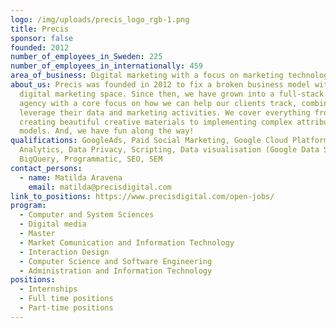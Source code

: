 ```yaml
---
logo: /img/uploads/precis_logo_rgb-1.png
title: Precis
sponsor: false
founded: 2012
number_of_employees_in_Sweden: 225
number_of_employees_in_internationally: 459
area_of_business: Digital marketing with a focus on marketing technology, data and analytics.
about_us: Precis was founded in 2012 to fix a broken business model within the
  digital marketing space. Since then, we have grown into a full-stack media
  agency with a core focus on how we can help our clients track, combine and
  leverage their data and marketing activities. We cover everything from
  creating beautiful creative materials to implementing complex attribution
  models. And, we have fun along the way!
qualifications: GoogleAds, Paid Social Marketing, Google Cloud Platform, Google
  Analytics, Data Privacy, Scripting, Data visualisation (Google Data Studio),
  BigQuery, Programmatic, SEO, SEM
contact_persons:
  - name: Matilda Aravena
    email: matilda@precisdigital.com
link_to_positions: https://www.precisdigital.com/open-jobs/
program:
  - Computer and System Sciences
  - Digital media
  - Master
  - Market Comunication and Information Technology
  - Interaction Design
  - Computer Science and Software Engineering
  - Administration and Information Technology
positions:
  - Internships
  - Full time positions
  - Part-time positions
---
```

